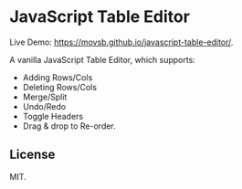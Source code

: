 # JavaScript Table Editor

Live Demo: <https://movsb.github.io/javascript-table-editor/>.

A vanilla JavaScript Table Editor, which supports:

* Adding Rows/Cols
* Deleting Rows/Cols
* Merge/Split
* Undo/Redo
* Toggle Headers
* Drag & drop to Re-order.

## License

MIT.
